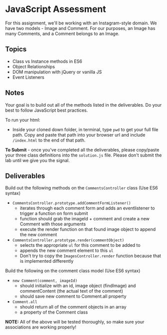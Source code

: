 # JavaScript Assessment

For this assignment, we'll be working with an Instagram-style domain. We have two models - Image and Comment.
For our purposes, an Image has many Comments, and a Comment belongs to an Image.

## Topics

+ Class vs Instance methods in ES6
+ Object Relationships
+ DOM manipulation with jQuery or vanilla JS
+ Event Listeners

## Notes

Your goal is to build out all of the methods listed in the deliverables. Do your best to follow JavaScript best practices.

To run your html:

- Inside your cloned down folder, in terminal, type `pwd` to get your full file path. Copy and paste that path into your browser url and include `/index.html` to the end of that path.

**To Submit** - once you've completed all the deliverables, please copy/paste your three class definitions into the `solution.js` file. Please don't submit the lab until we give you the signal.

## Deliverables

Build out the following methods on the `CommentsController` class (Use ES6 syntax)

+ `CommentsController.prototype.addCommentFormListener()`
  + iterates through each comment form and adds an eventlistener to trigger a function on form submit
  + function should grab the imageId + comment and create a new Comment with those arguments
  + execute the render function on that found image object to append the new comment
+ `CommentsController.prototype.render(commentObject)`
  + selects the appropriate `ul` for this comment to be added to
  + appends the new comment element to this `ul`
  + Don't try to copy the `ImagesController.render` function because that is implemented differently

Build the following on the comment class model (Use ES6 syntax)

+ `new Comment(comment, imageId)`
  + should initialize with an id, image object (findImage) and commentContent (the actual text of the comment)
  + should save new comment to Comment.all property
+ `Comment.all`
  + should return all of the comment objects in an array
  + a property of the Comment class
<!-- + `Comment.prototype.findImage(imageId)`
  + given an `int` for an image id, returns the image object with that id
  + before return - adds current comment to image's comments property -->
<!-- + `Comment.prototype.commentEl()`
  + returns a string of html
    + html has an `li` tag with an `id` field and shows the comment -->

**NOTE:** All of the above will be tested thoroughly, so make sure your associations are working properly!

